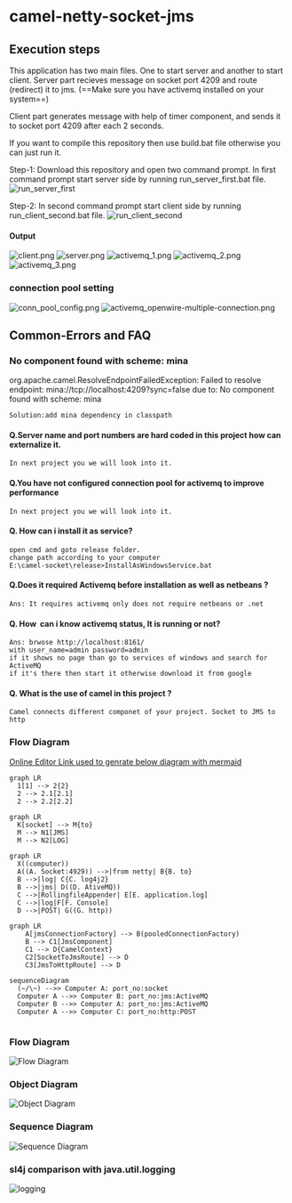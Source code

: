 # camel-netty-socket-jms
## Execution steps
This application has two main files. One to start server and another to start client.
Server part recieves message on socket port 4209 and route (redirect) it to jms. (==Make sure you have activemq installed on your system==)

Client part generates message with help of timer component, and sends it to socket port 4209 after each 2 seconds.

If you want to compile this repository then use build.bat file otherwise you can just run it.

Step-1: Download this repository and open two command prompt.
In first command prompt start server side by running run_server_first.bat file.
![run_server_first](image/run_server_first.png)

Step-2: In second command prompt start client side by running run_client_second.bat file.
![run_client_second](image/run_client_second.png)

#### Output
![client.png](image/client.png)
![server.png](image/server.png)
![activemq_1.png](image/activemq_1.png)
![activemq_2.png](image/activemq_2.png)
![activemq_3.png](image/activemq_3.png)

### connection pool setting
![conn_pool_config.png](image/conn_pool_config.png)
![activemq_openwire-multiple-connection.png](image/activemq_openwire-multiple-connection.png)

## Common-Errors and FAQ

### No component found with scheme: mina
org.apache.camel.ResolveEndpointFailedException: Failed to resolve endpoint: mina://tcp://localhost:4209?sync=false due to: No component found with scheme: mina
	
	Solution:add mina dependency in classpath

#### Q.Server name and port numbers are hard coded in this project how can externalize it.
	In next project you we will look into it.
	
#### Q.You have not configured connection pool for activemq to improve performance
	In next project you we will look into it.
	
#### Q. How can i install it as service?
	open cmd and goto release folder.
	change path according to your computer
	E:\camel-socket\release>InstallAsWindowsService.bat

#### Q.Does it required Activemq before installation as well as netbeans ? 
	Ans: It requires activemq only does not require netbeans or .net

#### Q. How  can i know activemq status, It is running or not?
	Ans: brwose http://localhost:8161/
	with user_name=admin password=admin
	if it shows no page than go to services of windows and search for ActiveMQ
	if it's there then start it otherwise download it from google
#### Q. What is the use of camel in this project ?
	Camel connects different componet of your project. Socket to JMS to http
	
### Flow Diagram
[Online Editor Link used to genrate below diagram with mermaid](https://mermaid-js.github.io/mermaid-live-editor)
```
graph LR
  1[1] --> 2{2}
  2 --> 2.1[2.1]
  2 --> 2.2[2.2]
	
graph LR
  K[socket] --> M{to}
  M --> N1[JMS]
  M --> N2[LOG]

graph LR
  X((computer)) 
  A((A. Socket:4929)) -->|from netty| B{B. to}
  B -->|log| C{C. log4j2}
  B -->|jms| D((D. AtiveMQ))
  C -->|RollingfileAppender| E[E. application.log]
  C -->|log|F[F. Console]
  D -->|POST| G((G. http))

graph LR
	A[jmsConnectionFactory] --> B(pooledConnectionFactory)
	B --> C1[JmsComponent]
	C1 --> D{CamelContext}
	C2[SocketToJmsRoute] --> D
	C3[JmsToHttpRoute] --> D
	
sequenceDiagram
  (~/\~) -->> Computer A: port_no:socket
  Computer A -->> Computer B: port_no:jms:ActiveMQ 
  Computer B -->> Computer A: port_no:jms:ActiveMQ 
  Computer A -->> Computer C: port_no:http:POST
	
```
### Flow Diagram
![Flow Diagram](image/flow_diagram.png)

### Object Diagram
![Object Diagram](image/object_diagram.png)

### Sequence Diagram
![Sequence Diagram](image/sequence_diagram.png)

### sl4j comparison with java.util.logging
![logging](image/logging.jpg)


